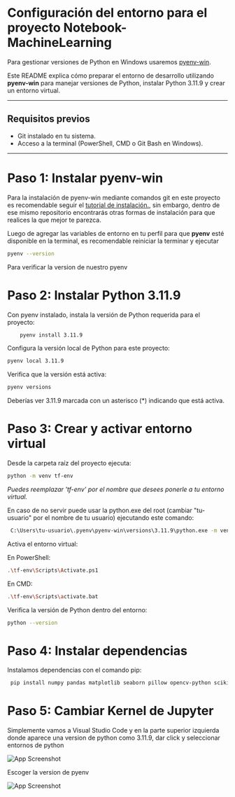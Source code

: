 # Configuración del entorno para el proyecto Notebook-MachineLearning

Para gestionar versiones de Python en Windows usaremos [pyenv-win](https://github.com/pyenv-win/pyenv-win).

Este README explica cómo preparar el entorno de desarrollo utilizando **pyenv-win** para manejar versiones de Python, instalar Python 3.11.9 y crear un entorno virtual.

---

## Requisitos previos

- Git instalado en tu sistema.
- Acceso a la terminal (PowerShell, CMD o Git Bash en Windows).

---

# Paso 1: Instalar pyenv-win

Para la instalación de pyenv-win mediante comandos git en este proyecto es recomendable seguir el [tutorial de instalación.](https://github.com/pyenv-win/pyenv-win/blob/master/docs/installation.md#git-commands), sin embargo, dentro de ese mismo repositorio encontrarás otras formas de instalación para que realices la que mejor te parezca.

Luego de agregar las variables de entorno en tu perfil para que **pyenv** esté disponible en la terminal, es recomendable reiniciar la terminar y ejecutar

```bash
pyenv --version
```

Para verificar la version de nuestro pyenv

# Paso 2: Instalar Python 3.11.9

Con pyenv instalado, instala la versión de Python requerida para el proyecto:

```bash
    pyenv install 3.11.9
```

Configura la versión local de Python para este proyecto:

```bash
pyenv local 3.11.9
```

Verifica que la versión está activa:

```bash
pyenv versions
```
Deberías ver 3.11.9 marcada con un asterisco (*) indicando que está activa.

# Paso 3: Crear y activar entorno virtual

Desde la carpeta raíz del proyecto ejecuta:

```bash
python -m venv tf-env
```
*Puedes reemplazar 'tf-env' por el nombre que desees ponerle a tu entorno virtual.*

En caso de no servir puede usar la python.exe del root (cambiar "tu-usuario" por el nombre de tu usuario) ejecutando este comando:

```bash
 C:\Users\tu-usuario\.pyenv\pyenv-win\versions\3.11.9\python.exe -m venv tf-env
```

Activa el entorno virtual:

En PowerShell:
```bash
.\tf-env\Scripts\Activate.ps1
```

En CMD:
```bash
.\tf-env\Scripts\activate.bat
```

Verifica la versión de Python dentro del entorno:
```bash
python --version
```
# Paso 4: Instalar dependencias

Instalamos dependencias con el comando pip:

```bash
 pip install numpy pandas matplotlib seaborn pillow opencv-python scikit-learn tensorflow
```

# Paso 5: Cambiar Kernel de Jupyter

Simplemente vamos a Visual Studio Code y en la parte superior izquierda donde aparece una version de python como 3.11.9, dar click y seleccionar entornos de python

![App Screenshot](https://via.placeholder.com/468x300?text=App+Screenshot+Here)

Escoger la version de pyenv

![App Screenshot](https://via.placeholder.com/468x300?text=App+Screenshot+Here)